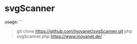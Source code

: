 # svgScanner
usage: 
``
> git clone https://github.com/Inovanet/svgScanner.git
> php svgScanner.php https://www.inovanet.de/
``
